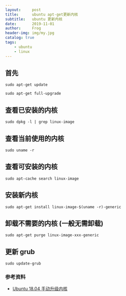 ```yaml
---
layout:     post
title:      ubuntu apt-get更新内核
subtitle:   ubuntu 更新内核
date:       2019-11-01
author:     Frog
header-img: img/my.jpg
catalog: true
tags:
    - ubuntu
    - linux
---
```


## 首先

    sudo apt-get update

    sudo apt-get full-upgrade


## 查看已安装的内核

    sudo dpkg -l | grep linux-image

## 查看当前使用的内核

    sudo uname -r

## 查看可安装的内核

    sudo apt-cache search linux-image

## 安装新内核

    sudo apt-get install linux-image-$(uname -r)-generic

## 卸载不需要的内核 (一般无需卸载)

    sudo apt-get purge linux-image-xxx-generic

## 更新 grub

    sudo update-grub




### 参考资料


- [Ubuntu 18.04 手动升级内核](https://www.cnblogs.com/gaowengang/p/11272947.html)
